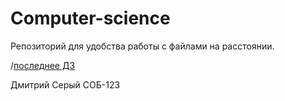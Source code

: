 # Computer-science
 Репозиторий для удобства работы с файлами на расстоянии.
 
 
 
 /<a href="https://github.com/DmiriyIKS/Computer-science/blob/main/word-frequency.py">последнее ДЗ</a>
 
Дмитрий Серый СОБ-123
